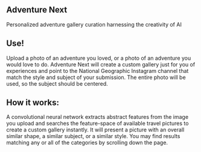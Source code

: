 ## Adventure Next
Personalized adventure gallery curation harnessing the creativity of AI

## Use!
Upload a photo of an adventure you loved, or a photo of an adventure you would love to do. Adventure Next will create a custom gallery just for you of experiences and point to the National Geographic Instagram channel that match the style and subject of your submission. The entire photo will be used, so the subject should be centered.

## How it works:
A convolutional neural network extracts abstract features from the image you upload and searches the feature-space of available travel pictures to create a custom gallery instantly. It will present a picture  with an overall similar shape, a similar subject, or a similar style. You may find results matching any or all of the categories by scrolling down the page.
